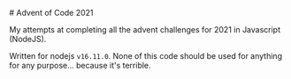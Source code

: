 # Advent of Code 2021

My attempts at completing all the advent challenges for 2021 in Javascript (NodeJS).

Written for nodejs `v16.11.0`. None of this code should be used for anything for any purpose... because it's terrible.
